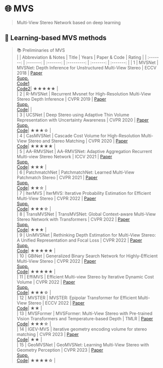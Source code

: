 # :globe_with_meridians:  MVS
> Multi-View Stereo Network based on deep learning  

## :robot:	 Learning-based MVS methods
> :books:  Preliminaries of MVS  
|  | Abbreviation & Notes | Title | Years | Paper & Code | Rating |
| :-------: | :-------: | :-------: | :---------: | :-------: | :-------: |
| 1 | MVSNet | MVSNet: Depth Inference for Unstructured Multi-View Stereo | ECCV 2018 | [Paper](https://openaccess.thecvf.com/content_ECCV_2018/papers/Yao_Yao_MVSNet_Depth_Inference_ECCV_2018_paper.pdf)<br>[Supp.](https://yoyo000.github.io/papers/yao2018mvsnet_supp.pdf)<br>[Code1](https://github.com/YoYo000/MVSNet)<br>[Code2](https://github.com/xy-guo/MVSNet_pytorch)| ★★★★★ |  
| 2 | R-MVSNet | Recurrent Mvsnet for High-Resolution Multi-View Stereo Depth Inference | CVPR 2019 | [Paper](https://openaccess.thecvf.com/content_CVPR_2019/papers/Yao_Recurrent_MVSNet_for_High-Resolution_Multi-View_Stereo_Depth_Inference_CVPR_2019_paper.pdf) <br>[Supp.](https://openaccess.thecvf.com/content_CVPR_2019/supplemental/Yao_Recurrent_MVSNet_for_CVPR_2019_supplemental.pdf)  <br>[Code](https://github.com/YoYo000/MVSNet)|  |  
| 3 | UCSNet | Deep Stereo using Adaptive Thin Volume Representation with Uncertainty Awareness | CVPR 2020 | [Paper](https://openaccess.thecvf.com/content_CVPR_2020/papers/Cheng_Deep_Stereo_Using_Adaptive_Thin_Volume_Representation_With_Uncertainty_Awareness_CVPR_2020_paper.pdf) <br>[Supp.](https://openaccess.thecvf.com/content_CVPR_2020/supplemental/Cheng_Deep_Stereo_Using_CVPR_2020_supplemental.pdf)<br>[Code](https://github.com/touristCheng/UCSNet)| ★★★☆ |  
| 4 | CasMVSNet | Cascade Cost Volume for High-Resolution Multi-View Stereo and Stereo Matching | CVPR 2020 | [Paper](https://openaccess.thecvf.com/content_CVPR_2020/papers/Gu_Cascade_Cost_Volume_for_High-Resolution_Multi-View_Stereo_and_Stereo_Matching_CVPR_2020_paper.pdf)<br>[Code](https://github.com/alibaba/cascade-stereo/tree/master/CasMVSNet)| ★★★★★ |  
| 5 | AA-RMVSNet | AA-RMVSNet: Adaptive Aggregation Recurrent Multi-view Stereo Network | ICCV 2021 | [Paper](https://openaccess.thecvf.com/content/ICCV2021/papers/Wei_AA-RMVSNet_Adaptive_Aggregation_Recurrent_Multi-View_Stereo_Network_ICCV_2021_paper.pdf) <br>[Supp.](https://openaccess.thecvf.com/content/ICCV2021/supplemental/Wei_AA-RMVSNet_Adaptive_Aggregation_ICCV_2021_supplemental.pdf)<br>[Code](https://github.com/QT-Zhu/AA-RMVSNet)| ★★★ |  
| 6 | PatchmatchNet | PatchmatchNet: Learned Multi-View Patchmatch Stereo | CVPR 2021 | [Paper](https://openaccess.thecvf.com/content/CVPR2021/papers/Wang_PatchmatchNet_Learned_Multi-View_Patchmatch_Stereo_CVPR_2021_paper.pdf)<br>[Supp.](https://openaccess.thecvf.com/content/CVPR2021/supplemental/Wang_PatchmatchNet_Learned_Multi-View_CVPR_2021_supplemental.pdf)<br>[Code](https://github.com/FangjinhuaWang/PatchmatchNet)| ★★☆ |  
| 7 | IterMVS | IterMVS: Iterative Probability Estimation for Efficient Multi-View Stereo | CVPR 2022 | [Paper](https://openaccess.thecvf.com/content/CVPR2022/papers/Wang_IterMVS_Iterative_Probability_Estimation_for_Efficient_Multi-View_Stereo_CVPR_2022_paper.pdf)<br>[Supp.](https://openaccess.thecvf.com/content/CVPR2022/supplemental/Wang_IterMVS_Iterative_Probability_CVPR_2022_supplemental.pdf)<br>[Code](https://github.com/FangjinhuaWang/IterMVS)| ★★★☆ |   
| 8 | TransMVSNet | TransMVSNet: Global Context-aware Multi-View Stereo Network with Transformers | CVPR 2022 | [Paper](https://openaccess.thecvf.com/content/CVPR2022/papers/Ding_TransMVSNet_Global_Context-Aware_Multi-View_Stereo_Network_With_Transformers_CVPR_2022_paper.pdf)<br>[Supp.](https://openaccess.thecvf.com/content/CVPR2022/supplemental/Ding_TransMVSNet_Global_Context-Aware_CVPR_2022_supplemental.pdf)<br>[Code](https://github.com/megvii-research/TransMVSNet)|  ★★★ |  
| 9 | UniMVSNet | Rethinking Depth Estimation for Multi-View Stereo: A Unified Representation and Focal Loss | CVPR 2022 | [Paper](https://openaccess.thecvf.com/content/CVPR2022/papers/Peng_Rethinking_Depth_Estimation_for_Multi-View_Stereo_A_Unified_Representation_CVPR_2022_paper.pdf)<br>[Supp.](https://openaccess.thecvf.com/content/CVPR2022/supplemental/Peng_Rethinking_Depth_Estimation_CVPR_2022_supplemental.pdf)<br>[Code](https://github.com/prstrive/UniMVSNet)| ★★★★★ |  
| 10 | GBiNet | Generalized Binary Search Network for Highly-Efficient Multi-View Stereo | CVPR 2022 | [Paper](https://openaccess.thecvf.com/content/CVPR2022/papers/Mi_Generalized_Binary_Search_Network_for_Highly-Efficient_Multi-View_Stereo_CVPR_2022_paper.pdf)<br>[Supp.](https://openaccess.thecvf.com/content/CVPR2022/supplemental/Mi_Generalized_Binary_Search_CVPR_2022_supplemental.pdf)<br>[Code](https://github.com/MiZhenxing/GBi-Net)|  ★★★★★ |  
| 11 | EffiMVS | Efficient Multi-view Stereo by Iterative Dynamic Cost Volume | CVPR 2022 | [Paper](https://openaccess.thecvf.com/content/CVPR2022/papers/Wang_Efficient_Multi-View_Stereo_by_Iterative_Dynamic_Cost_Volume_CVPR_2022_paper.pdf)<br>[Supp.](https://openaccess.thecvf.com/content/CVPR2022/supplemental/Wang_Efficient_Multi-View_Stereo_CVPR_2022_supplemental.pdf)<br>[Code](https://github.com/bdwsq1996/Effi-MVS)|  ★★★☆ |  
| 12 | MVSTER | MVSTER: Epipolar Transformer for Efficient Multi-View Stereo | ECCV 2022 | [Paper](https://arxiv.org/pdf/2204.07346.pdf)<br>[Code](https://github.com/JeffWang987/MVSTER)|  ★★ |  
| 13 | MVSFormer | MVSFormer: Multi-View Stereo with Pre-trained Vision Transformers and Temperature-based Depth | TMLR | [Paper](https://openreview.net/pdf?id=2VWR6JfwNo)<br>[Code](https://github.com/ewrfcas/MVSFormer)|  ★★★☆ |  
| 14 | IGEV-MVS | iterative geometry encoding volume for stereo matching | CVPR 2023 | [Paper](https://openaccess.thecvf.com/content/CVPR2023/papers/Xu_Iterative_Geometry_Encoding_Volume_for_Stereo_Matching_CVPR_2023_paper.pdf)<br>[Code](https://github.com/gangweiX/IGEV/tree/main/IGEV-MVS)| ★★ |  
| 15 | GeoMVSNet | GeoMVSNet: Learning Multi-View Stereo with Geometry Perception | CVPR 2023 | [Paper](https://openaccess.thecvf.com/content/CVPR2023/papers/Zhang_GeoMVSNet_Learning_Multi-View_Stereo_With_Geometry_Perception_CVPR_2023_paper.pdf)<br>[Supp.](https://openaccess.thecvf.com/content/CVPR2023/supplemental/Zhang_GeoMVSNet_Learning_Multi-View_CVPR_2023_supplemental.pdf)<br>[Code](https://github.com/doubleZ0108/GeoMVSNet)| ★★★★☆ |  


